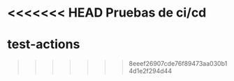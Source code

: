 <<<<<<< HEAD
Pruebas de ci/cd
=======
# test-actions
>>>>>>> 8eeef26907cde76f89473aa030b14d1e2f294d44

